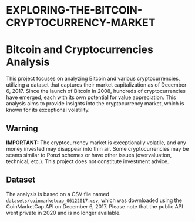 # EXPLORING-THE-BITCOIN-CRYPTOCURRENCY-MARKET
# Bitcoin and Cryptocurrencies Analysis

This project focuses on analyzing Bitcoin and various cryptocurrencies, utilizing a dataset that captures their market capitalization as of December 6, 2017. Since the launch of Bitcoin in 2008, hundreds of cryptocurrencies have emerged, each with its own potential for value appreciation. This analysis aims to provide insights into the cryptocurrency market, which is known for its exceptional volatility.

## Warning

**IMPORTANT:** The cryptocurrency market is exceptionally volatile, and any money invested may disappear into thin air. Some cryptocurrencies may be scams similar to Ponzi schemes or have other issues (overvaluation, technical, etc.). This project does not constitute investment advice.

## Dataset

The analysis is based on a CSV file named `datasets/coinmarketcap_06122017.csv`, which was downloaded using the CoinMarketCap API on December 6, 2017. Please note that the public API went private in 2020 and is no longer available.
